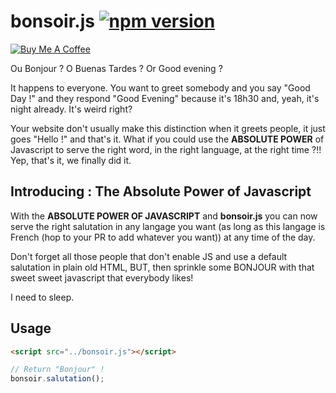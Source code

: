 # bonsoir.js [![npm version](https://badge.fury.io/js/bonsoir.js.svg)](https://badge.fury.io/js/bonsoir.js)
<a href="https://www.buymeacoffee.com/vGOXU0m" target="_blank"><img src="https://www.buymeacoffee.com/assets/img/custom_images/purple_img.png" alt="Buy Me A Coffee" style="height: auto !important;width: auto !important;" ></a>

Ou Bonjour ? O Buenas Tardes ? Or Good evening ?

It happens to everyone. You want to greet somebody and you say "Good Day !" and they respond "Good Evening" because it's 18h30 and, yeah, it's night already. It's weird right?

Your website don't usually make this distinction when it greets people, it just goes "Hello !" and that's it. What if you could use the **ABSOLUTE POWER** of Javascript to serve the right word, in the right language, at the right time ?!! Yep, that's it, we finally did it.

## Introducing : The Absolute Power of Javascript

With the **ABSOLUTE POWER OF JAVASCRIPT** and **bonsoir.js** you can now serve the right salutation in any langage you want (as long as this langage is French (hop to your PR to add whatever you want)) at any time of the day.

Don't forget all those people that don't enable JS and use a default salutation in plain old HTML, BUT, then sprinkle some BONJOUR with that sweet sweet javascript that everybody likes!

I need to sleep.

## Usage

```html
<script src="../bonsoir.js"></script>
```

```javascript
// Return "Bonjour" !
bonsoir.salutation();
```
